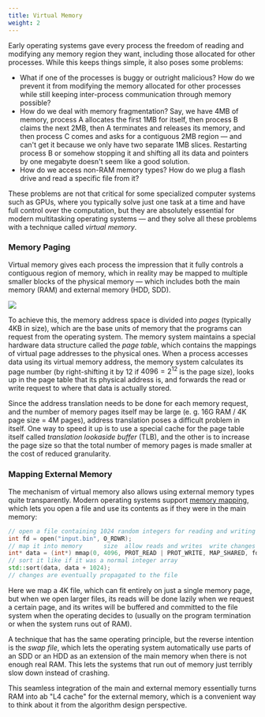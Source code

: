 ```yaml
---
title: Virtual Memory
weight: 2
---
```


Early operating systems gave every process the freedom of reading and modifying any memory region they want, including those allocated for other processes. While this keeps things simple, it also poses some problems:

- What if one of the processes is buggy or outright malicious? How do we prevent it from modifying the memory allocated for other processes while still keeping inter-process communication through memory possible?
- How do we deal with memory fragmentation? Say, we have 4MB of memory, process A allocates the first 1MB for itself, then process B claims the next 2MB, then A terminates and releases its memory, and then process C comes and asks for a contiguous 2MB region — and can't get it because we only have two separate 1MB slices. Restarting process B or somehow stopping it and shifting all its data and pointers by one megabyte doesn't seem like a good solution.
- How do we access non-RAM memory types? How do we plug a flash drive and read a specific file from it?

These problems are not that critical for some specialized computer systems such as GPUs, where you typically solve just one task at a time and have full control over the computation, but they are absolutely essential for modern multitasking operating systems — and they solve all these problems with a technique called *virtual memory*.

### Memory Paging

Virtual memory gives each process the impression that it fully controls a contiguous region of memory, which in reality may be mapped to multiple smaller blocks of the physical memory — which includes both the main memory (RAM) and external memory (HDD, SDD).

![](../img/virtual-memory.jpg)

To achieve this, the memory address space is divided into *pages* (typically 4KB in size), which are the base units of memory that the programs can request from the operating system. The memory system maintains a special hardware data structure called the *page table*, which contains the mappings of virtual page addresses to the physical ones. When a process accesses data using its virtual memory address, the memory system calculates its page number (by right-shifting it by $12$ if $4096=2^{12}$ is the page size), looks up in the page table that its physical address is, and forwards the read or write request to where that data is actually stored.

Since the address translation needs to be done for each memory request, and the number of memory pages itself may be large (e. g. 16G RAM / 4K page size = 4M pages), address translation poses a difficult problem in itself. One way to speed it up is to use a special cache for the page table itself called *translation lookaside buffer* (TLB), and the other is to increase the page size so that the total number of memory pages is made smaller at the cost of reduced granularity.

<!--

When it doesn't hit, you essentially pay double the cost of a memory access. For this reason, some operating systems have support for larger pages (~2MB).

For performance, the data structures are implemented in hardware, embedded in the CPU.
Each overlooking each memory access.
Modern operating systems give every process the impression that it is working with large, contiguous section of memory, called *virtual memory*. Physically, the memory allocated to each process may be dispersed across different areas of physical memory, or may have been moved to another type of storage such as SSD or HDD.

-->

### Mapping External Memory

The mechanism of virtual memory also allows using external memory types quite transparently. Modern operating systems support [memory mapping](https://en.wikipedia.org/wiki/Mmap), which lets you open a file and use its contents as if they were in the main memory:

```c++
// open a file containing 1024 random integers for reading and writing
int fd = open("input.bin", O_RDWR);
// map it into memory      size  allow reads and writes  write changes back to the file
int* data = (int*) mmap(0, 4096, PROT_READ | PROT_WRITE, MAP_SHARED, fd, 0);
// sort it like if it was a normal integer array
std::sort(data, data + 1024);
// changes are eventually propagated to the file
```

Here we map a 4K file, which can fit entirely on just a single memory page, but when we open larger files, its reads will be done lazily when we request a certain page, and its writes will be buffered and committed to the file system when the operating decides to (usually on the program termination or when the system runs out of RAM).

A technique that has the same operating principle, but the reverse intention is the *swap file*, which lets the operating system automatically use parts of an SDD or an HDD as an extension of the main memory when there is not enough real RAM. This lets the systems that run out of memory just terribly slow down instead of crashing.

This seamless integration of the main and external memory essentially turns RAM into ab "L4 cache" for the external memory, which is a convenient way to think about it from the algorithm design perspective.
